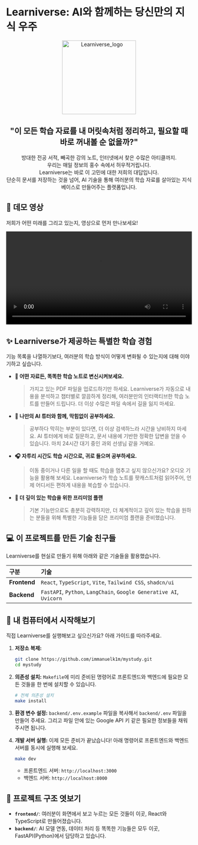 # Learniverse: AI와 함께하는 당신만의 지식 우주

<p align="center">
  <img src="https://github.com/immanuelk1m/mystudy/assets/33343482/a8c3a798-a5b8-4c8a-828c-72a8e8a13d61" alt="Learniverse_logo" width="200"/>
</p>

<h2 align="center">"이 모든 학습 자료를 내 머릿속처럼 정리하고, 필요할 때 바로 꺼내볼 순 없을까?"</h2>

<p align="center">
방대한 전공 서적, 빼곡한 강의 노트, 인터넷에서 찾은 수많은 아티클까지.<br/>
우리는 매일 정보의 홍수 속에서 허우적거립니다.<br/>
Learniverse는 바로 이 고민에 대한 저희의 대답입니다.<br/>
단순히 문서를 저장하는 것을 넘어, AI 기술을 통해 여러분의 학습 자료를 살아있는 지식 베이스로 만들어주는 플랫폼입니다.
</p>

## 🚀 데모 영상

저희가 어떤 미래를 그리고 있는지, 영상으로 먼저 만나보세요!

<video src="https://github.com/immanuelk1m/mystudy/raw/main/demo/demo.mp4" width="100%" controls></video>

## ✨ Learniverse가 제공하는 특별한 학습 경험

기능 목록을 나열하기보다, 여러분의 학습 방식이 어떻게 변화될 수 있는지에 대해 이야기하고 싶습니다.

*   **🧠 어떤 자료든, 똑똑한 학습 노트로 변신시켜보세요.**
    > 가지고 있는 PDF 파일을 업로드하기만 하세요. Learniverse가 자동으로 내용을 분석하고 챕터별로 깔끔하게 정리해, 여러분만의 인터랙티브한 학습 노트를 만들어 드립니다. 더 이상 수많은 파일 속에서 길을 잃지 마세요.

*   **💬 나만의 AI 튜터와 함께, 막힘없이 공부하세요.**
    > 공부하다 막히는 부분이 있다면, 더 이상 검색하느라 시간을 낭비하지 마세요. AI 튜터에게 바로 질문하고, 문서 내용에 기반한 정확한 답변을 얻을 수 있습니다. 마치 24시간 대기 중인 과외 선생님 같을 거예요.

*   **🎧 자투리 시간도 학습 시간으로, 귀로 들으며 공부하세요.**
    > 이동 중이거나 다른 일을 할 때도 학습을 멈추고 싶지 않으신가요? 오디오 기능을 활용해 보세요. Learniverse가 학습 노트를 팟캐스트처럼 읽어주어, 언제 어디서든 편하게 내용을 복습할 수 있습니다.

*   **💎 더 깊이 있는 학습을 위한 프리미엄 플랜**
    > 기본 기능만으로도 충분히 강력하지만, 더 체계적이고 깊이 있는 학습을 원하는 분들을 위해 특별한 기능들을 담은 프리미엄 플랜을 준비했습니다.

## 💻 이 프로젝트를 만든 기술 친구들

Learniverse를 현실로 만들기 위해 아래와 같은 기술들을 활용했습니다.

| 구분      | 기술                                                              |
| :-------- | :---------------------------------------------------------------- |
| **Frontend**  | `React`, `TypeScript`, `Vite`, `Tailwind CSS`, `shadcn/ui`          |
| **Backend**   | `FastAPI`, `Python`, `LangChain`, `Google Generative AI`, `Uvicorn` |

## 🚀 내 컴퓨터에서 시작해보기

직접 Learniverse를 실행해보고 싶으신가요? 아래 가이드를 따라주세요.

1.  **저장소 복제:**
    ```bash
    git clone https://github.com/immanuelk1m/mystudy.git
    cd mystudy
    ```

2.  **의존성 설치:**
    `Makefile`에 미리 준비된 명령어로 프론트엔드와 백엔드에 필요한 모든 것들을 한 번에 설치할 수 있습니다.

    ```bash
    # 전체 의존성 설치
    make install
    ```

3.  **환경 변수 설정:**
    `backend/.env.example` 파일을 복사해서 `backend/.env` 파일을 만들어 주세요. 그리고 파일 안에 있는 Google API 키 같은 필요한 정보들을 채워주시면 됩니다.

4.  **개발 서버 실행:**
    이제 모든 준비가 끝났습니다! 아래 명령어로 프론트엔드와 백엔드 서버를 동시에 실행해 보세요.

    ```bash
    make dev
    ```

    -   프론트엔드 서버: `http://localhost:3000`
    -   백엔드 서버: `http://localhost:8000`

## 📂 프로젝트 구조 엿보기

*   **`frontend/`**: 여러분이 화면에서 보고 누르는 모든 것들이 이곳, React와 TypeScript로 만들어졌습니다.
*   **`backend/`**: AI 모델 연동, 데이터 처리 등 똑똑한 기능들은 모두 이곳, FastAPI(Python)에서 담당하고 있습니다.